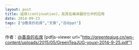 ```yaml
---
layout: post
title: 延续(continuation)，及其在编译器优化中的应用
date: 2014-09-23
tags: ["@善良的右席","文章","活动ppt"]
---
```


作者：[@善良的右席](http://weibo.com/u/2059648327)
[pdfjs-viewer url="http://greenteajug.cn/wp-content/uploads/2015/05/GreenTeaJUG-youxi-2014-9-25.pdf"]